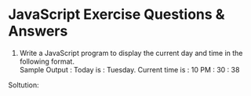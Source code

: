 # JavaScript Exercise Questions & Answers

1. Write a JavaScript program to display the current day and time in the following format.  
   Sample Output : Today is : Tuesday.
   Current time is : 10 PM : 30 : 38

Soltution:
